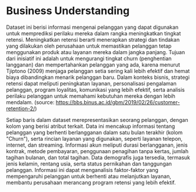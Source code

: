 # Business Understanding
Dataset ini berisi informasi mengenai pelanggan yang dapat digunakan untuk memprediksi perilaku mereka dalam rangka meningkatkan tingkat retensi. Meningkatkan retensi berarti menerapkan strategi dan tindakan yang dilakukan oleh perusahaan untuk memastikan pelanggan tetap menggunakan produk atau layanan mereka dalam jangka panjang.
Tujuan dari inisiatif ini adalah untuk mengurangi tingkat churn (penghentian langganan) dan mempertahankan pelanggan yang ada, karena menurut Tjiptono (2009) menjaga pelanggan setia sering kali lebih efektif dan hemat biaya dibandingkan menarik pelanggan baru.
Dalam konteks bisnis, strategi retensi dapat meliputi peningkatan layanan, personalisasi pengalaman pelanggan, program loyalitas, komunikasi yang lebih efektif, serta analisis perilaku pelanggan untuk memahami kebutuhan mereka dengan lebih mendalam.
(source: https://bbs.binus.ac.id/gbm/2019/02/26/customer-retention-2/)

Setiap baris dalam dataset merepresentasikan seorang pelanggan, dengan kolom yang berisi atribut terkait. Data ini mencakup informasi tentang pelanggan yang berhenti berlangganan dalam satu bulan terakhir (kolom "Churn"), serta rincian layanan yang digunakan, seperti layanan telepon, internet, dan streaming. Informasi akun meliputi durasi berlangganan, jenis kontrak, metode pembayaran, penggunaan penagihan tanpa kertas, jumlah tagihan bulanan, dan total tagihan. Data demografis juga tersedia, termasuk jenis kelamin, rentang usia, serta status pernikahan dan tanggungan pelanggan. Informasi ini dapat menganalisis faktor-faktor yang mempengaruhi pelanggan untuk berhenti atau melanjutkan layanan, membantu perusahaan merancang program retensi yang lebih efektif.
